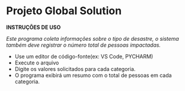 # Projeto Global Solution

**INSTRUÇÕES DE USO**

*Este programa coleta informações sobre o tipo de desastre, o sistema também deve registrar o número total de pessoas impactadas.*
- Use um editor de código-fonte(ex: VS Code, PYCHARM)
- Execute o arquivo
- Digite os valores solicitados para cada categoria.
- O programa exibirá um resumo com o total de pessoas em cada categoria.
